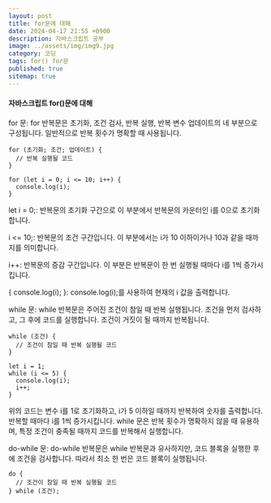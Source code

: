 ```yaml
---
layout: post
title: for문에 대해
date: 2024-04-17 21:55 +0900
description: 자바스크립트 공부
image: ../assets/img/img9.jpg
category: 코딩
tags: for() for문 
published: true
sitemap: true
---
```


#### 자바스크립트 for()문에 대해

for 문: for 반복문은 초기화, 조건 검사, 반복 실행, 반복 변수 업데이트의 네 부분으로 구성됩니다. 일반적으로 반복 횟수가 명확할 때 사용됩니다.

````
for (초기화; 조건; 업데이트) {
  // 반복 실행될 코드
}

for (let i = 0; i <= 10; i++) {
  console.log(i);
}
````
let i = 0;: 반복문의 초기화 구간으로 이 부분에서 반복문의 카운터인 i를 0으로 초기화 합니다.

i <= 10;: 반복문의 조건 구간입니다. 이 부분에서는 i가 10 이하이거나 10과 같을 때까지를 의미합니다.

i++: 반복문의 증감 구간입니다. 이 부분은 반복문이 한 번 실행될 때마다 i를 1씩 증가시킵니다.

{ console.log(i); }: console.log(i);를 사용하여 현재의 i 값을 출력합니다.


while 문: while 반복문은 주어진 조건이 참일 때 반복 실행됩니다. 조건을 먼저 검사하고, 그 후에 코드를 실행합니다. 조건이 거짓이 될 때까지 반복됩니다.

````
while (조건) {
  // 조건이 참일 때 반복 실행될 코드
}

let i = 1;
while (i <= 5) {
  console.log(i);
  i++;
}
````
위의 코드는 변수 i를 1로 초기화하고, i가 5 이하일 때까지 반복하여 숫자를 출력합니다. 반복할 때마다 i를 1씩 증가시킵니다.
while 문은 반복 횟수가 명확하지 않을 때 유용하며, 특정 조건이 충족될 때까지 코드를 반복해서 실행합니다.

do-while 문: do-while 반복문은 while 반복문과 유사하지만, 코드 블록을 실행한 후에 조건을 검사합니다. 따라서 최소 한 번은 코드 블록이 실행됩니다.

````
do {
  // 조건이 참일 때 반복 실행될 코드
} while (조건);
````
